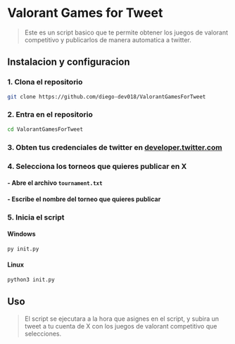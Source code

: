 # Valorant Games for Tweet

> Este es un script basico que te permite obtener los juegos de valorant competitivo y publicarlos de manera automatica a twitter.

## Instalacion y configuracion

### 1. Clona el repositorio
```bash	
git clone https://github.com/diego-dev018/ValorantGamesForTweet
```

### 2. Entra en el repositorio
```bash
cd ValorantGamesForTweet
```

### 3. Obten tus credenciales de twitter en [developer.twitter.com](https://developer.twitter.com/)

### 4. Selecciona los torneos que quieres publicar en X

#### - Abre el archivo `tournament.txt`
#### - Escribe el nombre del torneo que quieres publicar

### 5. Inicia el script

#### Windows
```cmd
py init.py
```

#### Linux
```bash
python3 init.py
```

## Uso

> El script se ejecutara a la hora que asignes en el script, y subira un tweet a tu cuenta de X con los juegos de valorant competitivo que selecciones.